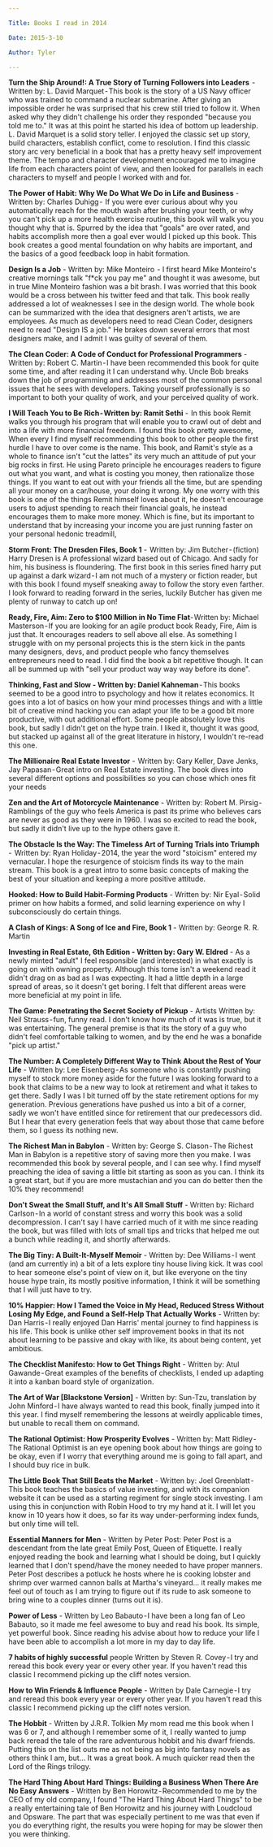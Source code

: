 ```yaml
---

Title: Books I read in 2014

Date: 2015-3-10

Author: Tyler

---
```


**Turn the Ship Around!: A True Story of Turning Followers into
Leaders**  -  Written by: L. David Marquet - This book is the story of a
US Navy officer who was trained to command a nuclear submarine. After
giving an impossible order he was surprised that his crew still tried to
follow it. When asked why they didn\'t challenge his order they
responded "because you told me to." It was at this point he started his
idea of bottom up leadership. L. David Marquet is a solid story teller.
I enjoyed the classic set up story, build characters, establish
conflict, come to resolution. I find this classic story arc very
beneficial in a book that has a pretty heavy self improvement theme. The
tempo and character development encouraged me to imagine life from each
characters point of view, and then looked for parallels in each
characters to myself and people I worked with and for.

**The Power of Habit: Why We Do What We Do in Life and Business** -
Written by: Charles Duhigg -  If you were ever curious about why you
automatically reach for the mouth wash after brushing your teeth, or why
you can't pick up a more health exercise routine, this book will walk
you you thought why that is. Spurred by the idea that "goals" are over
rated, and habits accomplish more then a goal ever would I picked up
this book. This book creates a good mental foundation on why habits are
important, and the basics of a good feedback loop in habit formation.

**Design Is a Job** - Written by: Mike Monteiro  - I first heard Mike
Monteiro's creative mornings talk "f\*ck you pay me" and thought it was
awesome, but in true Mine Monteiro fashion was a bit brash. I was
worried that this book would be a cross between his twitter feed and
that talk. This book really addressed a lot of weaknesses I see in the
design world. The whole book can be summarized with the idea that
designers aren\'t artists, we are employees. As much as developers need
to read Clean Coder, designers need to read "Design IS a job." He brakes
down several errors that most designers make, and I admit I was guilty
of several of them.

**The Clean Coder: A Code of Conduct for Professional Programmers** -
 Written by: Robert C. Martin - I have been recommended this book for
quite some time, and after reading it I can understand why. Uncle Bob
breaks down the job of programming and addresses most of the common
personal issues that he sees with developers. Taking yourself
professionally is so important to both your quality of work, and your
perceived quality of work.

**I Will Teach You to Be Rich - Written by: Ramit Sethi** -  In this
book Remit walks you through his program that will enable you to crawl
out of debt and into a life with more financial freedom. I found this
book pretty awesome, When every I find myself recommending this book to
other people the first hurdle I have to over come is the name. This
book, and Ramit's style as a whole to finance isn't "cut the lattes" its
very much an attitude of put your big rocks in first. He using Pareto
principle he encourages readers to figure out what you want, and what is
costing you money, then rationalize those things. If you want to eat out
with your friends all the time, but are spending all your money on a
car/house, your doing it wrong. My one worry with this book is one of
the things Remit himself loves about it, he doesn't encourage users to
adjust spending to reach their financial goals, he instead encourages
them to make more money. Which is fine, but its important to understand
that by increasing your income you are just running faster on your
personal hedonic treadmill,

**Storm Front: The Dresden Files, Book 1** -  Written by: Jim
Butcher - (fiction) Harry Dresen is A professional wizard based out of
Chicago. And sadly for him, his business is floundering. The first book
in this series fined harry put up against a dark wizard - I am not much
of a mystery or fiction reader, but with this book I found myself
sneaking away to follow the story even farther. I look forward to
reading forward in the series, luckily Butcher has given me plenty of
runway to catch up on!

**Ready, Fire, Aim: Zero to \$100 Million in No Time Flat**- Written
by: Michael Masterson - If you are looking for an agile product book
Ready, Fire, Aim is just that. It encourages readers to sell above all
else. As something I struggle with on my personal projects this is the
stern kick in the pants many designers, devs, and product people who
fancy themselves entrepreneurs need to read. I did find the book a bit
repetitive though. It can all be summed up with "sell your product way
way way before its done".

**Thinking, Fast and Slow - Written by: Daniel Kahneman** - This books
seemed to be a good intro to psychology and how it relates economics. It
goes into a lot of basics on how your mind processes things and with a
little bit of creative mind hacking you can adapt your life to be a good
bit more productive, with out additional effort. Some people absolutely
love this book, but sadly I didn\'t get on the hype train. I liked it,
thought it was good, but stacked up against all of the great literature
in history, I wouldn\'t re-read this one.

**The Millionaire Real Estate Investor** -  Written by: Gary Keller,
Dave Jenks, Jay Papasan - Great intro on Real Estate investing. The book
dives into several different options and possibilities so you can chose
which ones fit your needs

**Zen and the Art of Motorcycle Maintenance** - Written by: Robert M.
Pirsig - Ramblings of the guy who feels America is past its prime who
believes cars are never as good as they were in 1960. I was so excited
to read the book, but sadly it didn\'t live up to the hype others gave
it.

**The Obstacle Is the Way: The Timeless Art of Turning Trials into
Triumph** -  Written by: Ryan Holiday - 2014, the year the word
"stoicism" entered my vernacular. I hope the resurgence of stoicism
finds its way to the main stream. This book is a great intro to some
basic concepts of making the best of your situation and keeping a more
positive attitude.

**Hooked: How to Build Habit-Forming Products** - Written by: Nir
Eyal - Solid primer on how habits a formed, and solid learning
experience on why I subconsciously do certain things.

**A Clash of Kings: A Song of Ice and Fire, Book 1** - Written by:
George R. R. Martin

**Investing in Real Estate, 6th Edition - Written by: Gary W. Eldred** -
As a newly minted "adult" I feel responsible (and interested) in what
exactly is going on with owning property. Although this tome isn\'t a
weekend read it didn\'t drag on as bad as I was expecting. It had a
little depth in a large spread of areas, so it doesn\'t get boring. I
felt that different areas were more beneficial at my point in life.

**The Game: Penetrating the Secret Society of Pickup** - Artists Written
by: Neil Strauss - fun, funny read. I don't know how much of it was is
true, but it was entertaining. The general premise is that its the story
of a guy who didn\'t feel comfortable talking to women, and by the end
he was a bonafide "pick up artist."

**The Number: A Completely Different Way to Think About the Rest of Your
Life** - Written by: Lee Eisenberg - As someone who is constantly
pushing myself to stock more money aside for the future I was looking
forward to a book that claims to be a new way to look at retirement and
what it takes to get there. Sadly I was I bit turned off by the state
retirement options for my generation. Previous generations have pushed
us into a bit of a corner, sadly we won't have entitled since for
retirement that our predecessors did. But I hear that every generation
feels that way about those that came before them, so I guess its nothing
new.

**The Richest Man in Babylon** - Written by: George S. Clason - The
Richest Man in Babylon is a repetitive story of saving more then you
make. I was recommended this book by several people, and I can see why.
I find myself preaching the idea of saving a little bit starting as soon
as you can. I think its a great start, but if you are more mustachian
and you can do better then the 10% they recommend!

**Don't Sweat the Small Stuff, and It's All Small Stuff** - Written by:
Richard Carlson - In a world of constant stress and worry this book was
a solid decompression. I can't say I have carried much of it with me
since reading the book, but was filled with lots of small tips and
tricks that helped me out a bunch while reading it, and shortly
afterwards.

**The Big Tiny: A Built-It-Myself Memoir** - Written by: Dee
Williams - I went (and am currently in) a bit of a lets explore tiny
house living kick. It was cool to hear someone else\'s point of view on
it, but like everyone on the tiny house hype train, its mostly positive
information, I think it will be something that I will just have to try.

**10% Happier: How I Tamed the Voice in My Head, Reduced Stress Without
Losing My Edge, and Found a Self-Help That Actually Works** - Written
by: Dan Harris - I really enjoyed Dan Harris' mental journey to find
happiness is his life. This book is unlike other self improvement books
in that its not about learning to be passive and okay with like, its
about being content, yet ambitious.

**The Checklist Manifesto: How to Get Things Right** - Written by: Atul
Gawande - Great examples of the benefits of checklists, I ended up
adapting it into a kanban board style of organization.

**The Art of War \[Blackstone Version\]** - Written by: Sun-Tzu,
translation by John Minford - I have always wanted to read this book,
finally jumped into it this year. I find myself remembering the lessons
at weirdly applicable times, but unable to recall them on command.

**The Rational Optimist: How Prosperity Evolves** - Written by: Matt
Ridley - The Rational Optimist is an eye opening book about how things
are going to be okay, even if I worry that everything around me is going
to fall apart, and I should buy rice in bulk.

**The Little Book That Still Beats the Market** - Written by: Joel
Greenblatt - This book teaches the basics of value investing, and with
its companion website it can be used as a starting regiment for single
stock investing. I am using this in conjunction with Robin Hood to try
my hand at it. I will let you know in 10 years how it does, so far its
way under-performing index funds, but only time will tell.

**Essential Manners for Men** - Written by Peter Post: Peter Post is a
descendant from the late great Emily Post, Queen of Etiquette. I really
enjoyed reading the book and learning what I should be doing, but I
quickly learned that I don't spend/have the money needed to have proper
manners. Peter Post describes a potluck he hosts where he is cooking
lobster and shrimp over warmed cannon balls at Martha's vineyard... it
really makes me feel out of touch as I am trying to figure out if its
rude to ask someone to bring wine to a couples dinner (turns out it is).

**Power of Less** - Written by Leo Babauto - I have been a long fan of
Leo Babauto, so it made me feel awesome to buy and read his book. Its
simple, yet powerful book. Since reading his advise about how to reduce
your life I have been able to accomplish a lot more in my day to day
life.

**7 habits of highly successful** people Written by Steven R. Covey - I
try and reread this book every year or every other year. If you haven't
read this classic I recommend picking up the cliff notes version.

**How to Win Friends & Influence People** - Written by Dale Carnegie - I
try and reread this book every year or every other year. If you haven't
read this classic I recommend picking up the cliff notes version.

**The Hobbit** - Written by J.R.R. Tolkien My mom read me this book when
I was 6 or 7, and although I remember some of it, I really wanted to
jump back reread the tale of the rare adventurous hobbit and his dwarf
friends. Putting this on the list outs me as not being as big into
fantasy novels as others think I am, but... It was a great book. A much
quicker read then the Lord of the Rings trilogy.

**The Hard Thing About Hard Things: Building a Business When There Are
No Easy Answers** - Written by Ben Horowitz - Recommended to me by the
CEO of my old company, I found "The Hard Thing About Hard Things" to be
a really entertaining tale of Ben Horowitz and his journey with
Loudcloud and Opsware. The part that was especially pertinent to me was
that even if you do everything right, the results you were hoping for
may be slower then you were thinking.